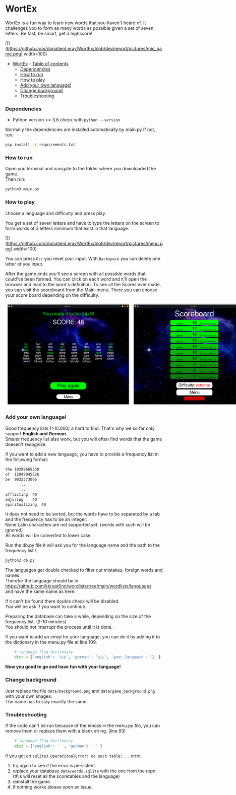 # WortEx

WortEx is a fun way to learn new words that you haven't heard of.
It challenges you to form as many words as possible given a 
set of seven letters. Be fast, be smart, get a highscore!

![](https://github.com/donatienLeray/WortEx/blob/dev/report/pictures/mid_game.png| width=100)

- [WortEx](#wortex)
      - [Table of contents](#table-of-contents)
    - [Dependencies](#dependencies)
    - [How to run](#how-to-run)
    - [How to play](#how-to-play)
    - [Add your own language!](#add-your-own-language)
    - [Change background](#change-background)
    - [Troubleshooting](#troubleshooting)

### Dependencies

- Python version >= 3.6
  check with `python --version`

Normally the dependencies are installed automatically by main.py
If not, run:
```bash
pip install -r requirements.txt
```

### How to run
Open you terminal and navigate to the folder where you downloaded the game.\
Then run:
```bash
python3 main.py
```

### How to play

choose a language and difficulty and press play.

You get a set of seven letters and have to type the letters on the screen to
form words of 3 letters minimum that exist in that language.

![](https://github.com/donatienLeray/WortEx/blob/dev/report/pictures/menu.png| width=100)

You can press `Esc` you reset your input. With `Backspace` you can delete one
letter of you input.

After the game ends you'll see a screen with all possible words that could've
been formed. You can click on each word and it'll open the browser and lead to
the word's definition. To see all the Scores ever made, you can visit the
scoreboard from the Main-menu. There you can choose your score board depending
on the difficulty.

<div style="display: flex;">
    <img src="https://github.com/donatienLeray/WortEx/blob/dev/report/pictures/endcard.png" alt="Image 1" width="400"/>
    <img src="https://github.com/donatienLeray/WortEx/blob/dev/report/pictures/scoreboard.png" alt="Image 2" width="400"/>
</div>



### Add your own language!

Good frequency lists (>10.000) a hard to find. That's why we so far only support **English and German**.\
Smaler frequency list also work, but you will often find words that the game doesen't recognize.

If you want to add a new language, you have to provide a frequency list in the following format:
```csv
the	18399669358
of	12042045526
be	9032373066
      ...
      ...
afflicting	40
adjuring	40
spiritualizing	40
```
It does not need to be sorted, but the words have to be separated by a tab and the frequency has to be an integer.\
None Latin characters are not supported yet. (words with such will be ignored)\
All words will be converted to lower case.

Run the db.py file it will ask you for the language name and the path to the frequency list.\
```bash
python3 db.py
```

The languages get double checked to filter out mistakes, foreign words and names.\
Therefor the language should be in https://github.com/kkrypt0nn/wordlists/tree/main/wordlists/languages \
and have the same name as here.

If it can't be found there double check will be disabled.\
You will be ask if you want to continue.

Preparing the database can take a while, depending on the size of the frequency list. (2-10 minutes)\
You should not interrupt the process until it is done.

If you want to add an emoji for your language, you can do it by adding it to the dictionary in the menu.py file at line 109.
```python
    # language flag dictionary
    dict = {'english': '🇬🇧', 'german': '🇩🇪', 'your_language': '🦤' }
```

**Now you good to go and have fun with your language!**

### Change background

Just replace the file `data/background.png` and `data/game_background.png` with your own images.\
The name has to stay exactly the same.

### Troubleshooting
If the code can't be run because of the emojis in the menu.py file, you can remove them or replace them with a blank string.
(line 93)
```python
    # language flag dictionary
    dict = {'english': ' ', 'german': ' ' }
```

if you get an `sqlite3.OperationalError: no such table:...` error.
1. try again to see if the error is persistent.
2. replace your database `data/words.sqlite` with the one from the repo (this will reset all the scoretables and the language)
3. reinstall the game.
4. if nothing works please open an issue.
